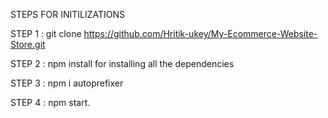STEPS FOR INITILIZATIONS

STEP 1 : git clone https://github.com/Hritik-ukey/My-Ecommerce-Website-Store.git




STEP 2 : npm install for installing all the dependencies  
 
 


STEP 3 : npm i autoprefixer



STEP 4 : npm start. 
 
 
 
